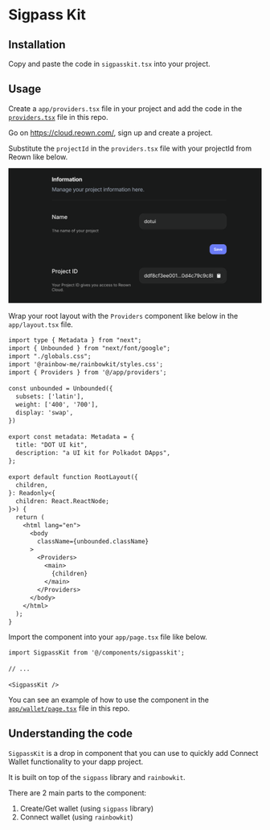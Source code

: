 # Sigpass Kit

## Installation

Copy and paste the code in `sigpasskit.tsx` into your project.

## Usage

Create a `app/providers.tsx` file in your project and add the code in the [`providers.tsx`](../app/providers.tsx) file in this repo.

Go on https://cloud.reown.com/, sign up and create a project.

Substitute the `projectId` in the `providers.tsx` file with your projectId from Reown like below.

![Reown projectId](/public/reown-projectId.png)

Wrap your root layout with the `Providers` component like below in the `app/layout.tsx` file.

```tsx
import type { Metadata } from "next";
import { Unbounded } from "next/font/google";
import "./globals.css";
import '@rainbow-me/rainbowkit/styles.css';
import { Providers } from '@/app/providers';

const unbounded = Unbounded({
  subsets: ['latin'],
  weight: ['400', '700'],
  display: 'swap',
})

export const metadata: Metadata = {
  title: "DOT UI kit",
  description: "a UI kit for Polkadot DApps",
};

export default function RootLayout({
  children,
}: Readonly<{
  children: React.ReactNode;
}>) {
  return (
    <html lang="en">
      <body
        className={unbounded.className}
      >
        <Providers>
          <main>
            {children}
          </main>
        </Providers>
      </body>
    </html>
  );
}
```

Import the component into your `app/page.tsx` file like below.

```tsx
import SigpassKit from '@/components/sigpasskit';

// ...

<SigpassKit />
```

You can see an example of how to use the component in the [`app/wallet/page.tsx`](../app/wallet/page.tsx) file in this repo.

## Understanding the code

`SigpassKit` is a drop in component that you can use to quickly add Connect Wallet functionality to your dapp project.

It is built on top of the `sigpass` library and `rainbowkit`.

There are 2 main parts to the component:

1. Create/Get wallet (using `sigpass` library)
2. Connect wallet (using `rainbowkit`)


